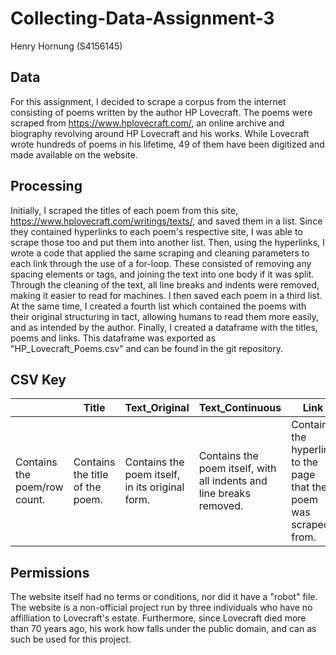 # Collecting-Data-Assignment-3
Henry Hornung (S4156145)

## Data
For this assignment, I decided to scrape a corpus from the internet consisting of poems written by the author HP Lovecraft. The poems were scraped from https://www.hplovecraft.com/, an online archive and biography revolving around HP Lovecraft and his works. While Lovecraft wrote hundreds of poems in his lifetime, 49 of them have been digitized and made available on the website.

## Processing
Initially, I scraped the titles of each poem from this site, https://www.hplovecraft.com/writings/texts/, and saved them in a list. Since they contained hyperlinks to each poem's respective site, I was able to scrape those too and put them into another list. Then, using the hyperlinks, I wrote a code that applied the same scraping and cleaning parameters to each link through the use of a for-loop. These consisted of removing any spacing elements or tags, and joining the text into one body if it was split. Through the cleaning of the text, all line breaks and indents were removed, making it easier to read for machines. I then saved each poem in a third list. At the same time, I created a fourth list which contained the poems with their original structuring in tact, allowing humans to read them more easily, and as intended by the author. Finally, I created a dataframe with the titles, poems and links. This dataframe was exported as "HP_Lovecraft_Poems.csv" and can be found in the git repository.

## CSV Key
||Title|Text_Original|Text_Continuous|Link|
|---|---|---|---|---|
|Contains the poem/row count.|Contains the title of the poem.|Contains the poem itself, in its original form.|Contains the poem itself, with all indents and line breaks removed.|Contains the hyperlink to the page that the poem was scraped from.|


## Permissions
The website itself had no terms or conditions, nor did it have a "robot" file. The website is a non-official project run by three individuals who have no affilliation to Lovecraft's estate. Furthermore, since Lovecraft died more than 70 years ago, his work how falls under the public domain, and can as such be used for this project.
